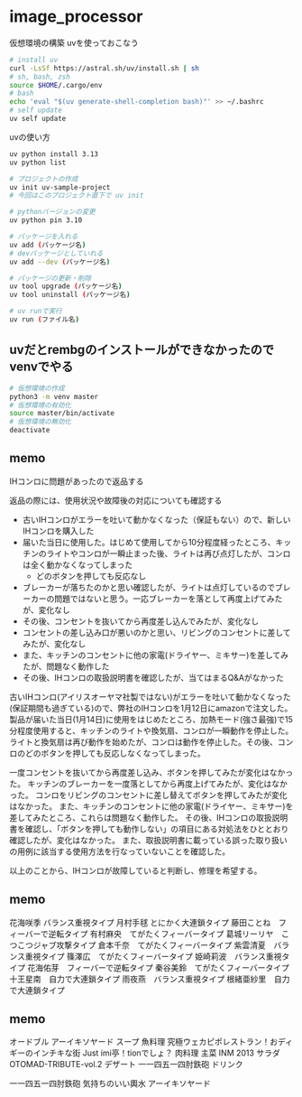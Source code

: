 # image_processor
 
仮想環境の構築
uvを使っておこなう

```bash
# install uv
curl -LsSf https://astral.sh/uv/install.sh | sh
# sh, bash, zsh
source $HOME/.cargo/env
# bash
echo 'eval "$(uv generate-shell-completion bash)"' >> ~/.bashrc
# self update
uv self update
```

uvの使い方

```bash
uv python install 3.13
uv python list

# プロジェクトの作成
uv init uv-sample-project
# 今回はこのプロジェクト直下で uv init

# pythonバージョンの変更
uv python pin 3.10

# パッケージを入れる
uv add (パッケージ名)
# devパッケージとしていれる
uv add --dev (パッケージ名)

# パッケージの更新・削除
uv tool upgrade (パッケージ名)
uv tool uninstall (パッケージ名)

# uv runで実行
uv run (ファイル名)
```

## uvだとrembgのインストールができなかったのでvenvでやる

```bash
# 仮想環境の作成
python3 -m venv master
# 仮想環境の有効化
source master/bin/activate
# 仮想環境の無効化
deactivate
```


## memo

IHコンロに問題があったので返品する

返品の際には、使用状況や故障後の対応についても確認する

- 古いIHコンロがエラーを吐いて動かなくなった（保証もない）ので、新しいIHコンロを購入した
- 届いた当日に使用した。はじめて使用してから10分程度経ったところ、キッチンのライトやコンロが一瞬止まった後、ライトは再び点灯したが、コンロは全く動かなくなってしまった
  - どのボタンを押しても反応なし
- ブレーカーが落ちたのかと思い確認したが、ライトは点灯しているのでブレーカーの問題ではないと思う。一応ブレーカーを落として再度上げてみたが、変化なし
- その後、コンセントを抜いてから再度差し込んでみたが、変化なし
- コンセントの差し込み口が悪いのかと思い、リビングのコンセントに差してみたが、変化なし
- また、キッチンのコンセントに他の家電(ドライヤー、ミキサー)を差してみたが、問題なく動作した
- その後、IHコンロの取扱説明書を確認したが、当てはまるQ&Aがなかった


古いIHコンロ(アイリスオーヤマ社製ではない)がエラーを吐いて動かなくなった(保証期間も過ぎている)ので、弊社のIHコンロを1月12日にamazonで注文した。製品が届いた当日(1月14日)に使用をはじめたところ、加熱モード(強さ最強)で15分程度使用すると、キッチンのライトや換気扇、コンロが一瞬動作を停止した。ライトと換気扇は再び動作を始めたが、コンロは動作を停止した。その後、コンロのどのボタンを押しても反応しなくなってしまった。

一度コンセントを抜いてから再度差し込み、ボタンを押してみたが変化はなかった。
キッチンのブレーカーを一度落としてから再度上げてみたが、変化はなかった。
コンロをリビングのコンセントに差し替えてボタンを押してみたが変化はなかった。
また、キッチンのコンセントに他の家電(ドライヤー、ミキサー)を差してみたところ、これらは問題なく動作した。
その後、IHコンロの取扱説明書を確認し、「ボタンを押しても動作しない」の項目にある対処法をひととおり確認したが、変化はなかった。
また、取扱説明書に載っている誤った取り扱いの用例に該当する使用方法を行なっていないことを確認した。

以上のことから、IHコンロが故障していると判断し、修理を希望する。

## memo

花海咲季  バランス重視タイプ
月村手毬  とにかく大連鎖タイプ
藤田ことね　フィーバーで逆転タイプ
有村麻央　てがたくフィーバータイプ
葛城リーリヤ　こつこつジャブ攻撃タイプ
倉本千奈　てがたくフィーバータイプ
紫雲清夏　バランス重視タイプ
篠澤広　てがたくフィーバータイプ
姫崎莉波　バランス重視タイプ
花海佑芽　フィーバーで逆転タイプ
秦谷美鈴　てがたくフィーバータイプ
十王星南　自力で大連鎖タイプ
雨夜燕　バランス重視タイプ
根緒亜紗里　自力で大連鎖タイプ

## memo

オードブル アーイキソヤード
スープ
魚料理 究極ウェカピポレストラン！おディギーのインチキな街 Just imi亭！tionでしょ？
肉料理 
主菜 INM 2013
サラダ　OTOMAD-TRIBUTE-vol.2
デザート 一一四五一四肘鉄砲
ドリンク


一一四五一四肘鉄砲
気持ちのいい輿水
アーイキソヤード
